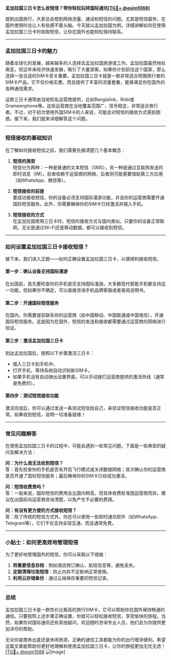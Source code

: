 **孟加拉国三日卡怎么收短信？带你轻松玩转国际通讯[[TG💪+ @esim1088](https://t.me/s/esim1088)]**

提到出国旅行，大家总会想到网络流量、通话和短信的问题。尤其是短信服务，在国外使用时总让人有些摸不着头脑。今天就以孟加拉国为例，详细讲解如何在使用孟加拉国三日卡时收取短信，让你在国外也能轻松保持联系。

---

### 孟加拉国三日卡的魅力

随着全球化的发展，越来越多的人选择去孟加拉国旅游或工作。孟加拉国虽然地处南亚，但近年来经济快速发展，吸引了大量游客。如果你计划前往这个国家，那么选择一张合适的SIM卡至关重要。孟加拉国三日卡就是一款非常适合短期旅行者的SIM卡产品，它不仅价格实惠，而且提供了丰富的流量套餐，能够满足你在国外的各种通信需求。

这款三日卡通常由当地知名运营商提供，比如Banglalink、Robi或Grameenphone等。这些运营商在当地覆盖范围广，信号稳定，非常适合旅行者。不过，对于初次使用外国SIM卡的人来说，可能会对短信的接收方式感到困惑。接下来，我们就来详细解答这个问题。

---

### 短信接收的基础知识

在了解如何接收短信之前，我们需要先搞清楚几个基本概念：

1. **短信的类型**  
   短信分为两种：一种是普通的文本短信（SMS），另一种是通过互联网发送的即时消息（IM）。前者依赖于运营商的网络，后者则可能需要借助第三方应用（如WhatsApp、微信等）。

2. **短信接收的前提**  
   要成功接收短信，你的设备必须支持国际漫游功能，并且你的运营商需要开通国际短信服务。此外，你需要确保你的SIM卡已经激活并插入手机。

3. **短信接收的方式**  
   在孟加拉国使用三日卡时，短信的接收方式与国内类似。只要你的设备正常联网，无论是通过Wi-Fi还是移动数据，都可以接收到短信。

---

### 如何设置孟加拉国三日卡接收短信？

接下来，我们进入正题——如何正确设置孟加拉国三日卡，以便顺利接收短信。

#### 第一步：确认设备支持国际漫游
在出国前，首先要检查你的手机是否支持国际漫游。大多数现代智能手机都支持这一功能，但如果你不确定，可以直接咨询手机品牌客服或者查阅说明书。

#### 第二步：开通国际短信服务
在国内，你需要提前联系你的运营商（如中国移动、中国联通或中国电信），开通国际短信服务。这是因为在国外，短信的发送和接收都需要通过运营商的网络进行验证。

#### 第三步：激活孟加拉国三日卡
到达孟加拉国后，按照以下步骤激活三日卡：
- 插入三日卡到手机中。
- 打开手机，等待系统自动识别新SIM卡。
- 如果手机没有自动弹出设置界面，可以手动拨打运营商提供的激活热线（通常是免费的）。

#### 第四步：测试短信接收功能
激活完成后，你可以通过发送一条测试短信给自己，来验证短信接收功能是否正常。如果收到短信，说明一切准备就绪！

---

### 常见问题解答

在使用孟加拉国三日卡的过程中，可能会遇到一些常见问题。下面是一些典型的疑问及解决方法：

**问：为什么我无法收到短信？**  
答：首先检查你的手机是否有开启飞行模式或关闭数据网络；其次确认你的运营商是否开通了国际短信服务；最后确保你的SIM卡已经成功激活。

**问：短信收费贵吗？**  
答：一般来说，国际短信的费用会比国内稍高，但具体收费标准因运营商而异。建议在出国前向运营商咨询清楚，以免产生不必要的费用。

**问：有没有更方便的方式接收短信？**  
答：除了传统的短信方式外，你还可以使用一些即时通讯软件（如WhatsApp、Telegram等），它们不仅支持全球互通，而且通常免费。

---

### 小贴士：如何更高效地管理短信

为了更好地管理国外的短信，你可以采取以下措施：
1. **将重要信息存档**：例如酒店预订确认、航班信息等，避免丢失。
2. **定期清理垃圾短信**：防止内存不足影响正常使用。
3. **利用云存储备份**：通过云端保存重要的短信记录。

---

### 总结

孟加拉国三日卡是一款性价比极高的旅行SIM卡，它可以帮助你在国外保持畅通的通信。只要按照上述步骤正确设置，你就可以轻松接收短信，享受愉快的旅程。当然，如果你对国际通讯还有其他疑问，欢迎随时咨询专业人员，他们会为你提供更加详尽的帮助。

无论你是商务出差还是休闲旅游，正确的通信工具都能为你的出行增添便利。希望这篇文章能帮助你更好地理解和使用孟加拉国三日卡，让你的旅程更加无忧无虑！[[TG💪+ @esim1088](https://t.me/s/esim1088) ![Image](https://i.postimg.cc/4NQfJmqS/Snipaste-2025-05-13-00-14-12.png)]